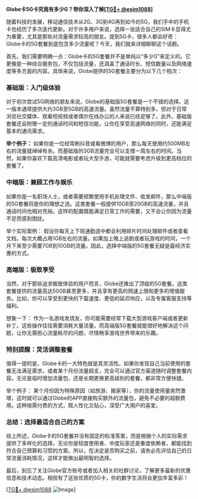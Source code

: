 **Globe卡5G卡究竟有多少G？带你深入了解[[TG💪+ @esim1088](https://t.me/s/esim1088)]**

随着科技的发展，移动通信技术从2G、3G到4G再到如今的5G，我们手中的手机卡也经历了多次迭代更新。对于许多用户来说，选择一张适合自己的SIM卡显得尤为重要，尤其是那些对流量需求较高的朋友。提到5G卡，很多人都会好奇：Globe卡的5G套餐到底包含多少流量呢？今天，我们就来详细聊聊这个话题。

首先，我们需要明确一点：Globe卡的5G套餐并不是单纯以“多少G”来定义的。它更像是一种综合服务包，不仅包括流量，还涵盖了通话时长、短信数量以及网络速度等多方面的内容。具体来说，Globe提供的5G套餐主要分为以下几个档次：

### **基础版：入门级体验**
对于初次尝试5G网络的朋友来说，Globe的基础版5G套餐是一个不错的选择。这一版本通常提供大约3GB至5GB的高速流量。虽然流量不算特别多，但对于日常浏览社交媒体、观看短视频或者偶尔在线办公的人来说已经足够了。此外，基础版套餐还会附赠一定的通话时间和短信功能，让你在享受高速网络的同时，还能满足基本的通讯需求。

**举个例子：**
如果你是一位经常刷抖音或看微博的用户，那么每天使用约500MB左右的流量就绰绰有余。而基础版的3GB流量完全可以支撑一周左右的时间。当然，如果你喜欢下载高清电影或者玩大型手游，可能就需要考虑升级到更高档位的套餐了。

### **中端版：兼顾工作与娱乐**
如果你是一名职场人士，或者需要频繁使用手机处理文件、收发邮件，那么中端版的5G套餐将是你的理想之选。这类套餐一般提供10GB至20GB的高速流量，并且通话时间也相对充裕。这样的配置既能满足日常工作的需要，又不会让你因为流量不足而感到困扰。

举个实际案例：
假设你每天上下班通勤途中都会利用碎片时间处理邮件或者查看文档，每次大概占用1GB左右的流量。如果加上晚上追剧或者玩游戏的时间，一个月下来至少需要7GB到10GB的流量。因此，选择中端版的5G套餐无疑是最经济实惠的方式。

### **高端版：极致享受**
当然，对于那些追求极致体验的用户而言，Globe还推出了顶级的5G套餐。这类套餐提供的流量高达50GB甚至更多，并且享有更高的网速上限和更多的增值服务。比如，你可以享受到更快的下载速度、更低的延迟响应，以及专属客服支持等福利。

想象一下：
作为一名游戏发烧友，你可能需要经常下载大型游戏客户端或者更新补丁。这些操作往往需要消耗大量流量。而高端版5G套餐就能很好地解决这个问题，让你无需担心流量耗尽的问题，尽情畅享游戏世界带来的乐趣。

### **特别提醒：灵活调整套餐**
值得一提的是，Globe卡的一大特色就是其灵活性。如果你发现自己当前使用的套餐无法满足需求，或者某个月份流量超支，完全可以通过官方渠道随时调整套餐内容。无论是临时增加流量包，还是长期更换更高级别的套餐，都非常方便快捷。

举个例子：
某个月份因为特殊原因（如旅游、搬家等），你的流量使用量突然激增，这时就可以通过Globe的APP直接购买额外的流量包，避免不必要的超额费用。这种按需付费的方式，既人性化又贴心，深受广大用户的喜爱。

### **总结：选择最适合自己的方案**
综上所述，Globe卡的5G套餐并没有固定的标准答案，而是根据个人的实际需求提供了多样化的选择。无论你是轻度使用者、中度玩家还是重度依赖者，都能找到符合自己预算和习惯的方案。所以，在决定是否购买之前，请务必先评估自己的日常流量消耗情况，这样才能做出最明智的选择。

最后，别忘了关注Globe官方账号或者加入相关的社群讨论，了解更多最新的优惠信息和技术动态。相信有了这张优质的5G卡，你的数字生活将会更加丰富多彩！

[[TG💪+ @esim1088](https://t.me/s/esim1088) ![Image](https://i.postimg.cc/4NQfJmqS/Snipaste-2025-05-13-00-14-12.png)]